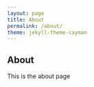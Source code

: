 ```yaml
---
layout: page
title: About
permalink: /about/
theme: jekyll-theme-cayman
---
```


## About

This is the about page
